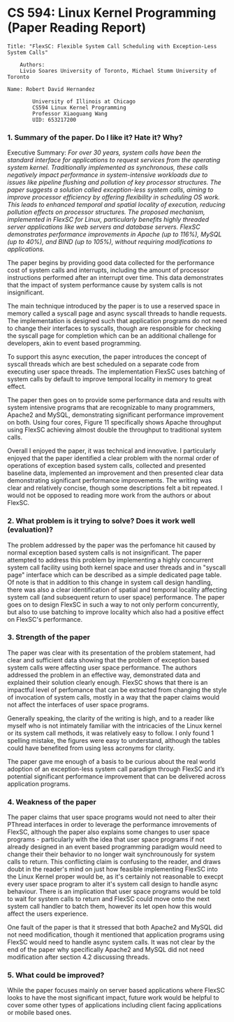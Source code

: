# CS 594: Linux Kernel Programming (Paper Reading Report)

```
Title: "FlexSC: Flexible System Call Scheduling with Exception-Less System Calls"

    Authors:
    Livio Soares University of Toronto, Michael Stumm University of Toronto

Name: Robert David Hernandez

        University of Illinois at Chicago
        CS594 Linux Kernel Programming
        Professor Xiaoguang Wang
        UID: 653217200
```

### 1. Summary of the paper. Do I like it? Hate it? Why?

Executive Summary:
*For over 30 years, system calls have been the standard interface for applications to request services from the operating system kernel. Traditionally implemented as synchronous, these calls negatively impact performance in system-intensive workloads due to issues like pipeline flushing and pollution of key processor structures. The paper suggests a solution called exception-less system calls, aiming to improve processor efficiency by offering flexibility in scheduling OS work. This leads to enhanced temporal and spatial locality of execution, reducing pollution effects on processor structures. The proposed mechanism, implemented in FlexSC for Linux, particularly benefits highly threaded server applications like web servers and database servers. FlexSC demonstrates performance improvements in Apache (up to 116%), MySQL (up to 40%), and BIND (up to 105%), without requiring modifications to applications.*

The paper begins by providing good data collected for the performance cost of system calls and interrupts, including the amount of processor instructions performed after an interrupt over time.  This data demonstrates that the impact of system performance cause by system calls is not insignificant.

The main technique introduced by the paper is to use a reserved space in memory called a syscall page and async syscall threads to handle requests.  The implementation is designed such that application programs do not need to change their interfaces to syscalls, though are responsible for checking the syscall page for completion which can be an additional challenge for developers, akin to event based programming.

To support this async execution, the paper introduces the concept of syscall threads which are best scheduled on a separate code from executing user space threads.  The implementation FlexSC uses batching of system calls by default to improve temporal locality in memory to great effect.

The paper then goes on to provide some performance data and results with system intensive programs that are recognizable to many programmers, Apache2 and MySQL, demonstrating significant performance improvement on both.  Using four cores, Figure 11 specifically shows Apache throughput using FlexSC achieving almost double the throughput to traditional system calls.

Overall I enjoyed the paper, it was technical and innovative.  I particularly enjoyed that the paper identified a clear problem with the normal order of operations of exception based system calls, collected and presented baseline data, implemented an improvement and then presented clear data demonstrating significant performance improvements.  The writing was clear and relatively concise, though some descriptions felt a bit repeated.  I would not be opposed to reading more work from the authors or about FlexSC.

### 2. What problem is it trying to solve? Does it work well (evaluation)?

The problem addressed by the paper was the perfomance hit caused by normal exception based system calls is not insignificant.  The paper attempted to address this problem by implementing a highly concurrent system call facility using both kernel space and user threads and in "syscall page" interface which can be described as a simple dedicated page table.  Of note is that in addition to this change in system call design handling, there was also a clear identification of spatial and temporal locality affecting system call (and subsequent return to user space) performance.  The paper goes on to design FlexSC in such a way to not only perform concurrently, but also to use batching to improve locality which also had a positive effect on FlexSC's performance.

### 3. Strength of the paper

The paper was clear with its presentation of the problem statement, had clear and sufficient data showing that the problem of exception based system calls were affecting user space performance. The authors addressed the problem in an effective way, demonstrated data and explained their solution clearly enough.  FlexSC shows that there is an impactful level of perfomance that can be extracted from changing the style of invocation of system calls, mostly in a way that the paper claims would not affect the interfaces of user space programs.

Generally speaking, the clarity of the writing is high, and to a reader like myself who is not intimately familiar with the intricacies of the Linux kernel or its system call methods, it was relatively easy to follow.  I only found 1 spelling mistake, the figures were easy to understand, although the tables could have benefited from using less acronyms for clarity.

The paper gave me enough of a basis to be curious about the real world adoption of an exception-less system call paradigm through FlexSC and it’s potential significant performance improvement that can be delivered across application programs.

### 4. Weakness of the paper

The paper claims that user space programs would not need to alter their PThread interfaces in order to leverage the performance imrovements of FlexSC, although the paper also explains some changes to user space programs - particularly with the idea that user space programs if not already designed in an event based programming paradigm would need to change their their behavior to no longer wait synchrounously for system calls to return.  This conflicting claim is confusing to the reader, and draws doubt in the reader's mind on just how feasible implementing FlexSC into the Linux Kernel proper would be, as it's certainly not reasonable to execpt every user space program to alter it's system call design to handle async behaviour.  There is an implication that user space programs would be told to wait for system calls to return and FlexSC could move onto the next system call handler to batch them, however its let open how this would affect the users experience.

One fault of the paper is that it stressed that both Apache2 and MySQL did not need modification, though it mentioned that application programs using FlexSC would need to handle async system calls.  It was not clear by the end of the paper why specifically Apache2 and MySQL did not need modification after section 4.2 discussing threads. 

### 5. What could be improved?

While the paper focuses mainly on server based applications where FlexSC looks to have the most significant impact, future work would be helpful to cover some other types of applications including client facing applications or mobile based ones.


